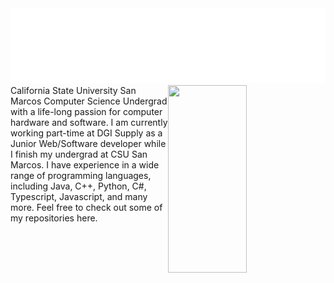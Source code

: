 <img src="csoftlogo-light.png" >
<!--img src="header1.svg" width="50%" height="300" align="left"-->
<img align="right" src="https://github-readme-stats.vercel.app/api/top-langs/?username=JCoombs224&theme=react&layout=compact&hide=CMake&exclude_repo=Data-Structures-and-Algorithms,CS421-Translator,CS421-Parser-Project&langs_count=8," width="50%" height="300">
<div align="left">
  California State University San Marcos Computer Science Undergrad with a life-long passion for computer hardware and software.
  I am currently working part-time at DGI Supply as a Junior Web/Software developer while I finish my undergrad at CSU San Marcos.
  I have experience in a wide range of programming languages, including Java, C++, Python, C#, Typescript, Javascript, and many more.
  Feel free to check out some of my repositories here.
</div>

